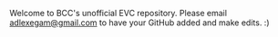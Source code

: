 Welcome to BCC's unofficial EVC repository. Please email adlexegam@gmail.com to have your GitHub added and make edits. :)